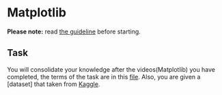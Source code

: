 # Matplotlib

**Please note:** read [the guideline](https://github.com/mate-academy/py-task-guideline/blob/main/README.md)
before starting.

## Task

You will consolidate your knowledge after the videos(Matplotlib) you have completed, the terms of the task are in this [file](app/matplotlib.ipynb).
Also, you are given a [dataset] that taken from [Kaggle](https://www.kaggle.com/).
